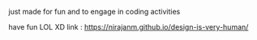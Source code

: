 just made for fun and to engage in coding activities

have fun LOL XD
link : https://nirajanm.github.io/design-is-very-human/
